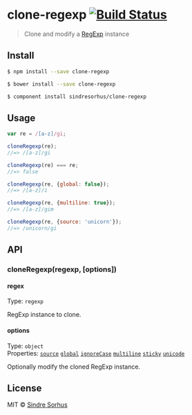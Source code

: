 # clone-regexp [![Build Status](https://travis-ci.org/sindresorhus/clone-regexp.svg?branch=master)](https://travis-ci.org/sindresorhus/clone-regexp)

> Clone and modify a [RegExp](https://developer.mozilla.org/en-US/docs/Web/JavaScript/Reference/Global_Objects/RegExp) instance


## Install

```sh
$ npm install --save clone-regexp
```

```sh
$ bower install --save clone-regexp
```

```sh
$ component install sindresorhus/clone-regexp
```


## Usage

```js
var re = /[a-z]/gi;

cloneRegexp(re);
//=> /[a-z]/gi

cloneRegexp(re) === re;
//=> false

cloneRegexp(re, {global: false});
//=> /[a-z]/i

cloneRegexp(re, {multiline: true});
//=> /[a-z]/gim

cloneRegexp(re, {source: 'unicorn'});
//=> /unicorn/gi
```


## API

### cloneRegexp(regexp, [options])

#### regex

Type: `regexp`

RegExp instance to clone.


#### options

Type: `object`  
Properties: [`source`](https://developer.mozilla.org/en-US/docs/Web/JavaScript/Reference/Global_Objects/RegExp/source) [`global`](https://developer.mozilla.org/en-US/docs/Web/JavaScript/Reference/Global_Objects/RegExp/global) [`ignoreCase`](https://developer.mozilla.org/en-US/docs/Web/JavaScript/Reference/Global_Objects/RegExp/ignoreCase) [`multiline`](https://developer.mozilla.org/en-US/docs/Web/JavaScript/Reference/Global_Objects/RegExp/multiline) [`sticky`](https://developer.mozilla.org/en-US/docs/Web/JavaScript/Reference/Global_Objects/RegExp/sticky) [`unicode`](http://norbertlindenberg.com/2012/05/ecmascript-supplementary-characters/#RegExp)

Optionally modify the cloned RegExp instance.


## License

MIT © [Sindre Sorhus](http://sindresorhus.com)
